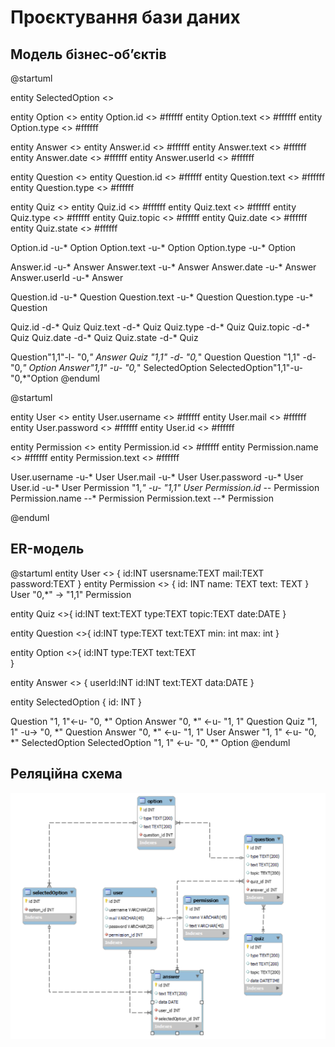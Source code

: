 # Проєктування бази даних

## Модель бізнес-обʼєктів

@startuml
  
  entity SelectedOption <<ENTITY>>

  entity Option <<ENTITY>>
  entity Option.id <<NUMBER>> #ffffff
  entity Option.text <<TEXT>> #ffffff
  entity Option.type <<TEXT>> #ffffff

  entity Answer <<ENTITY>>
  entity Answer.id <<NUMBER>> #ffffff
  entity Answer.text <<TEXT>> #ffffff
  entity Answer.date <<DATE>> #ffffff
  entity Answer.userId <<NUMBER>> #ffffff
   

  entity Question <<ENTITY>>
  entity Question.id <<NUMBER>> #ffffff
  entity Question.text <<TEXT>> #ffffff
  entity Question.type <<TEXT>> #ffffff

  entity Quiz <<ENTITY>>
  entity Quiz.id <<NUMBER>> #ffffff
  entity Quiz.text <<TEXT>> #ffffff
  entity Quiz.type <<TEXT>> #ffffff
  entity Quiz.topic <<TEXT>> #ffffff
  entity Quiz.date <<DATE>> #ffffff
	entity Quiz.state <<TEXT>> #ffffff
 
 

  Option.id -u-* Option
  Option.text -u-* Option
  Option.type -u-* Option

  Answer.id -u-* Answer
  Answer.text -u-* Answer
  Answer.date -u-* Answer
  Answer.userId -u-* Answer
  
  Question.id -u-* Question
  Question.text -u-* Question
  Question.type -u-* Question

  Quiz.id -d-* Quiz
  Quiz.text -d-* Quiz
  Quiz.type -d-* Quiz
  Quiz.topic -d-* Quiz
  Quiz.date -d-* Quiz
	Quiz.state -d-* Quiz


  
  Question"1,1"-l- "0,*" Answer
  Quiz "1,1" -d- "0,*" Question
  Question "1,1" -d- "0,*" Option
  Answer"1,1" -u- "0,*" SelectedOption
  SelectedOption"1,1"-u- "0,*"Option
@enduml

@startuml

  entity User <<ENTITY>>
  entity User.username <<TEXT>> #ffffff
  entity User.mail <<TEXT>> #ffffff
  entity User.password <<TEXT>> #ffffff
  entity User.id <<NUMBER>> #ffffff

  entity Permission <<ENTITY>>
  entity Permission.id <<NUMBER>> #ffffff
  entity Permission.name <<TEXT>> #ffffff
  entity Permission.text <<TEXT>> #ffffff

  User.username -u-* User
  User.mail -u-* User
  User.password -u-* User
  User.id -u-* User
  Permission "1,*" -u- "1,1" User
  Permission.id --* Permission
  Permission.name --* Permission
  Permission.text --* Permission

@enduml

## ER-модель

@startuml
	entity User <<ENTITY>> {
    id:INT
    usersname:TEXT
    mail:TEXT
    password:TEXT
  }
    entity Permission <<ENTITY>> {
    id: INT
    name: TEXT
    text: TEXT
  }
  User "0,*" ->  "1,1" Permission
  
  entity Quiz <<ENTITY>>{
    id:INT
    text:TEXT
    type:TEXT
    topic:TEXT
    date:DATE
  }
  
  entity Question <<ENTITY>>{
    id:INT
    type:TEXT
    text:TEXT
    min: int
    max: int
  }

  entity Option <<ENTITY>>{
		id:INT
    type:TEXT
    text:TEXT    
	}

  entity Answer <<ENTITY>> {
    userId:INT
    id:INT
    text:TEXT
    data:DATE
  }
  
  entity SelectedOption {
		id: INT
  }

  Question "1, 1"<-u- "0, *" Option
  Answer "0, *" <-u- "1, 1" Question
  Quiz "1, 1" -u-> "0, *" Question
  Answer "0, *" <-u- "1, 1" User
  Answer "1, 1" <-u- "0, *" SelectedOption
  SelectedOption "1, 1" <-u- "0, *" Option
@enduml

## Реляційна схема

<img src="./database_scheme.png"/>